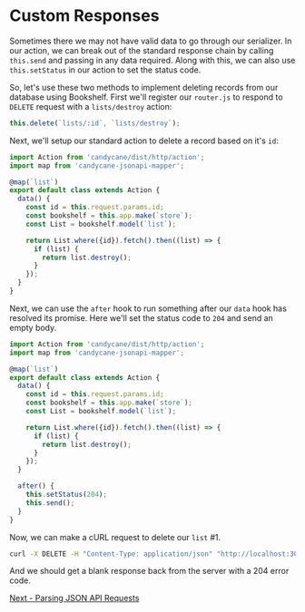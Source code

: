 # Custom Responses

Sometimes there we may not have valid data to go through our serializer.
In our action, we can break out of the standard response chain by calling `this.send` and passing in any data required.
Along with this, we can also use `this.setStatus` in our action to set the status code.

So, let's use these two methods to implement deleting records from our database using Bookshelf.
First we'll register our `router.js` to respond to `DELETE` request with a `lists/destroy` action:

```js
this.delete(`lists/:id`, `lists/destroy`);
```

Next, we'll setup our standard action to delete a record based on it's `id`:

```js
import Action from 'candycane/dist/http/action';
import map from 'candycane-jsonapi-mapper';

@map(`list`)
export default class extends Action {
  data() {
    const id = this.request.params.id;
    const bookshelf = this.app.make(`store`);
    const List = bookshelf.model(`list`);

    return List.where({id}).fetch().then((list) => {
      if (list) {
        return list.destroy();
      }
    });
  }
}
```

Next, we can use the `after` hook to run something after our `data` hook has resolved its promise.
Here we'll set the status code to `204` and send an empty body.

```js
import Action from 'candycane/dist/http/action';
import map from 'candycane-jsonapi-mapper';

@map(`list`)
export default class extends Action {
  data() {
    const id = this.request.params.id;
    const bookshelf = this.app.make(`store`);
    const List = bookshelf.model(`list`);

    return List.where({id}).fetch().then((list) => {
      if (list) {
        return list.destroy();
      }
    });
  }

  after() {
    this.setStatus(204);
    this.send();
  }
}
```

Now, we can make a cURL request to delete our `list` #1.

```bash
curl -X DELETE -H "Content-Type: application/json" "http://localhost:3000/lists/1"
```

And we should get a blank response back from the server with a 204 error code.

[Next - Parsing JSON API Requests](./json-api-requests.md)
